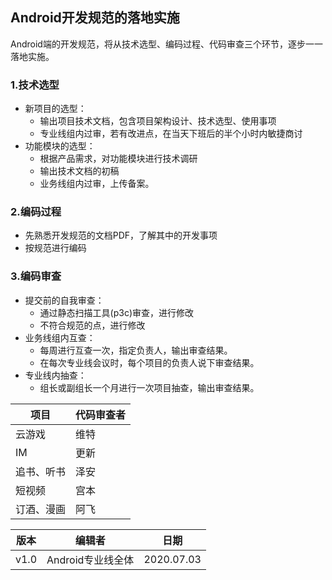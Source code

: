 ## **Android开发规范的落地实施**

Android端的开发规范，将从技术选型、编码过程、代码审查三个环节，逐步一一落地实施。

### **1.技术选型**

- 新项目的选型：
  - 输出项目技术文档，包含项目架构设计、技术选型、使用事项
  - 专业线组内过审，若有改进点，在当天下班后的半个小时内敏捷商讨
- 功能模块的选型：
  - 根据产品需求，对功能模块进行技术调研
  - 输出技术文档的初稿
  - 业务线组内过审，上传备案。

### **2.编码过程**

- 先熟悉开发规范的文档PDF，了解其中的开发事项
- 按规范进行编码

### **3.编码审查**

- 提交前的自我审查：
  - 通过静态扫描工具(p3c)审查，进行修改
  - 不符合规范的点，进行修改
- 业务线组内互查：
  - 每周进行互查一次，指定负责人，输出审查结果。
  - 在每次专业线会议时，每个项目的负责人说下审查结果。
- 专业线内抽查：
  - 组长或副组长一个月进行一次项目抽查，输出审查结果。

| 项目 | 代码审查者            |
| ---- | ----------------- |
|云游戏| 维特 | 
| IM   | 更新 |
| 追书、听书 | 泽安 |
| 短视频 | 宫本 |
| 订酒、漫画 | 阿飞 |



| 版本 | 编辑者            | 日期       |
| ---- | ----------------- | ---------- |
| v1.0 | Android专业线全体 | 2020.07.03 |

